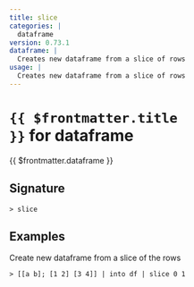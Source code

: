 ```yaml
---
title: slice
categories: |
  dataframe
version: 0.73.1
dataframe: |
  Creates new dataframe from a slice of rows
usage: |
  Creates new dataframe from a slice of rows
---
```


# <code>{{ $frontmatter.title }}</code> for dataframe

<div class='command-title'>{{ $frontmatter.dataframe }}</div>

## Signature

```> slice ```

## Examples

Create new dataframe from a slice of the rows
```shell
> [[a b]; [1 2] [3 4]] | into df | slice 0 1
```
